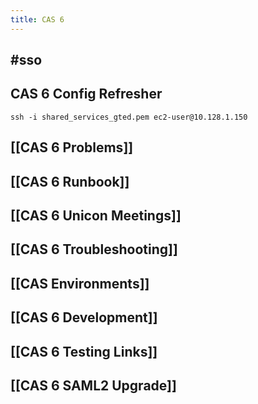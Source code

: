 ```yaml
---
title: CAS 6
---
```


## #sso
## CAS 6 Config Refresher
` ssh -i shared_services_gted.pem ec2-user@10.128.1.150 `
## [[CAS 6 Problems]]
## [[CAS 6 Runbook]]
## [[CAS 6 Unicon Meetings]]
## [[CAS 6 Troubleshooting]]
## [[CAS Environments]]
## [[CAS 6 Development]]
## [[CAS 6 Testing Links]]
## [[CAS 6 SAML2 Upgrade]]
